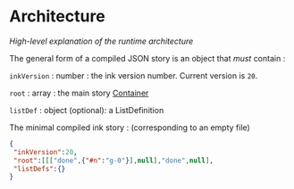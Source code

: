 # Architecture

_High-level explanation of the runtime architecture_

The general form of a compiled JSON story is an object that *must* contain :

``inkVersion`` : number : the ink version number. Current version is ``20``.

``root`` : array : the main story [Container](glossary.md#container)

``listDef`` : object (optional): a ListDefinition


The minimal compiled ink story : (corresponding to an empty file)
```json
{
 "inkVersion":20,
 "root":[[["done",{"#n":"g-0"}],null],"done",null],
 "listDefs":{}
}
```